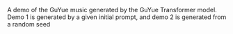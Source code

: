 A demo of the GuYue music generated by the GuYue Transformer model. Demo 1 is generated by a given initial prompt, and demo 2 is generated from a random seed